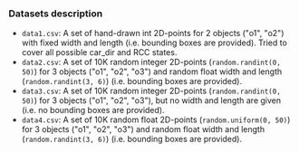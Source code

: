 ### Datasets description

* `data1.csv`: A set of hand-drawn int 2D-points for 2 objects ("o1", "o2") with fixed width and length
(i.e. bounding boxes are provided). Tried to cover all possible car_dir and RCC states.
* `data2.csv`: A set of 10K random integer 2D-points (`random.randint(0, 50)`) for 3 objects ("o1", "o2", "o3")
and random float width and length (`random.randint(3, 6)`) (i.e. bounding boxes are provided).
* `data3.csv`: A set of 10K random integer 2D-points (`random.randint(0, 50)`) for 3 objects ("o1", "o2", "o3"),
 but no width and length are given (i.e. no bounding boxes are provided).
* `data4.csv`: A set of 10K random float 2D-points (`random.uniform(0, 50)`) for 3 objects ("o1", "o2", "o3")
and random float width and length (`random.randint(3, 6)`) (i.e. bounding boxes are provided).
